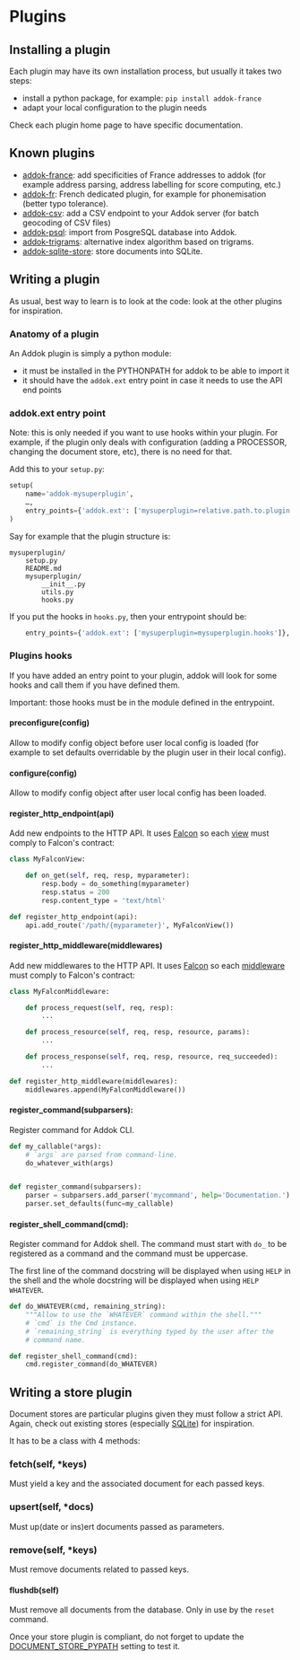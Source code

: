 # Plugins

## Installing a plugin

Each plugin may have its own installation process, but usually it takes two steps:

- install a python package, for example: `pip install addok-france`
- adapt your local configuration to the plugin needs

Check each plugin home page to have specific documentation.


## Known plugins

- [addok-france](https://github.com/addok/addok-france): add specificities of France addresses to
  addok (for example address parsing, address labelling for score computing, etc.)
- [addok-fr](https://github.com/addok/addok-fr): French dedicated plugin, for example for phonemisation
  (better typo tolerance).
- [addok-csv](https://github.com/addok/addok-csv): add a CSV endpoint to your Addok server (for batch
  geocoding of CSV files)
- [addok-psql](https://github.com/addok/addok-psql): import from PosgreSQL database into Addok.
- [addok-trigrams](https://github.com/addok/addok-trigrams): alternative index algorithm based on trigrams.
- [addok-sqlite-store](https://github.com/addok/addok-sqlite-store): store documents into SQLite.

## Writing a plugin

As usual, best way to learn is to look at the code: look at the other plugins for inspiration.

### Anatomy of a plugin

An Addok plugin is simply a python module:

- it must be installed in the PYTHONPATH for addok to be able to import it
- it should have the `addok.ext` entry point in case it needs to use the API
  end points

### addok.ext entry point

Note: this is only needed if you want to use hooks within your plugin.
For example, if the plugin only deals with configuration
(adding a PROCESSOR, changing the document store, etc), there is no need
for that.

Add this to your `setup.py`:

```python
setup(
    name='addok-mysuperplugin',
    …,
    entry_points={'addok.ext': ['mysuperplugin=relative.path.to.plugin']},
)
```

Say for example that the plugin structure is:

```
mysuperplugin/
    setup.py
    README.md
    mysuperplugin/
        __init__.py
        utils.py
        hooks.py
```

If you put the hooks in `hooks.py`, then your entrypoint should be:

```python
    entry_points={'addok.ext': ['mysuperplugin=mysuperplugin.hooks']},
```

### Plugins hooks

If you have added an entry point to your plugin, addok will look for some hooks
and call them if you have defined them.

Important: those hooks must be in the module defined in the entrypoint.


#### preconfigure(config)

Allow to modify config object before user local config is loaded (for example
to set defaults overridable by the plugin user in their local config).


#### configure(config)

Allow to modify config object after user local config has been loaded.


#### register_http_endpoint(api)

Add new endpoints to the HTTP API. It uses [Falcon](http://falcon.readthedocs.io/)
so each [view](http://falcon.readthedocs.io/en/stable/api/request_and_response.html)
must comply to Falcon's contract:

```python
class MyFalconView:

    def on_get(self, req, resp, myparameter):
        resp.body = do_something(myparameter)
        resp.status = 200
        resp.content_type = 'text/html'

def register_http_endpoint(api):
    api.add_route('/path/{myparameter}', MyFalconView())
```

#### register_http_middleware(middlewares)

Add new middlewares to the HTTP API. It uses [Falcon](http://falcon.readthedocs.io/)
so each [middleware](http://falcon.readthedocs.io/en/stable/api/middleware.html)
must comply to Falcon's contract:

```python
class MyFalconMiddleware:

    def process_request(self, req, resp):
        ...

    def process_resource(self, req, resp, resource, params):
        ...

    def process_response(self, req, resp, resource, req_succeeded):
        ...

def register_http_middleware(middlewares):
    middlewares.append(MyFalconMiddleware())
```

#### register_command(subparsers):

Register command for Addok CLI.

```python
def my_callable(*args):
    # `args` are parsed from command-line.
    do_whatever_with(args)


def register_command(subparsers):
    parser = subparsers.add_parser('mycommand', help='Documentation.')
    parser.set_defaults(func=my_callable)
```

#### register_shell_command(cmd):

Register command for Addok shell. The command must start with `do_` to
be registered as a command and the command must be uppercase.

The first line of the command docstring will be displayed when using `HELP`
in the shell and the whole docstring will be displayed when using
`HELP WHATEVER`.

```python
def do_WHATEVER(cmd, remaining_string):
    """Allow to use the `WHATEVER` command within the shell."""
    # `cmd` is the Cmd instance.
    # `remaining_string` is everything typed by the user after the
    # command name.

def register_shell_command(cmd):
    cmd.register_command(do_WHATEVER)
```


## Writing a store plugin

Document stores are particular plugins given they must follow a strict API.
Again, check out existing stores (especially
[SQLite](https://github.com/addok/addok-sqlite-store)) for inspiration.

It has to be a class with 4 methods:

### fetch(self, *keys)

Must yield a key and the associated document for each passed keys.

### upsert(self, *docs)

Must up(date or ins)ert documents passed as parameters.

### remove(self, *keys)

Must remove documents related to passed keys.

#### flushdb(self)

Must remove all documents from the database.
Only in use by the `reset` command.

Once your store plugin is compliant, do not forget to update the
[DOCUMENT_STORE_PYPATH](config.md) setting to test it.
